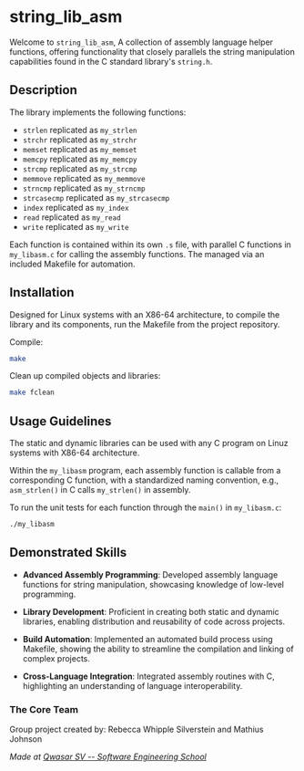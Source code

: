 # string_lib_asm

Welcome to `string_lib_asm`, A collection of assembly language helper functions, offering functionality that closely parallels the string manipulation capabilities found in the C standard library's `string.h`.

## Description

The library implements the following functions:

- `strlen` replicated as `my_strlen`
- `strchr` replicated as `my_strchr`
- `memset` replicated as `my_memset`
- `memcpy` replicated as `my_memcpy`
- `strcmp` replicated as `my_strcmp`
- `memmove` replicated as `my_memmove`
- `strncmp` replicated as `my_strncmp`
- `strcasecmp` replicated as `my_strcasecmp`
- `index` replicated as `my_index`
- `read` replicated as `my_read`
- `write` replicated as `my_write`

Each function is contained within its own `.s` file, with parallel C functions in `my_libasm.c` for calling the assembly functions. The  managed via an included Makefile for automation.

## Installation

Designed for Linux systems with an X86-64 architecture, to compile the library and its components, run the Makefile from the project repository.

Compile:

```bash
make
```

Clean up compiled objects and libraries:

```bash
make fclean
```

## Usage Guidelines

The static and dynamic libraries can be used with any C program on Linuz systems with X86-64 architecture. 

Within the `my_libasm` program, each assembly function is callable from a corresponding C function, with a standardized naming convention, e.g., `asm_strlen()` in C calls `my_strlen()` in assembly.

To run the unit tests for each function through the `main()` in `my_libasm.c`:

```bash
./my_libasm
```

## Demonstrated Skills

- **Advanced Assembly Programming**: Developed assembly language functions for string manipulation, showcasing knowledge of low-level programming.
  
- **Library Development**: Proficient in creating both static and dynamic libraries, enabling distribution and reusability of code across projects.

- **Build Automation**: Implemented an automated build process using Makefile, showing the ability to streamline the compilation and linking of complex projects.

- **Cross-Language Integration**: Integrated assembly routines with C, highlighting an understanding of language interoperability.


### The Core Team
Group project created by:
Rebecca Whipple Silverstein and Mathius Johnson


<span><i>Made at <a href='https://qwasar.io'>Qwasar SV -- Software Engineering School</a></i></span>